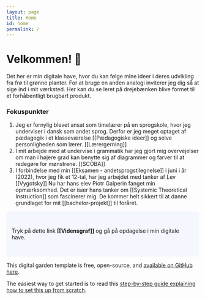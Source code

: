 ```yaml
---
layout: page
title: Home
id: home
permalink: /
---
```


# Velkommen! 🌱
Det her er min digitale have, hvor du kan følge mine ideer i deres udvikling fra frø til grønne planter. For at bruge en anden analogi inviterer jeg dig så at sige ind i mit værksted. Her kan du se leret på drejebænken blive formet til et forhåbentligt brugbart produkt. 

### Fokuspunkter

1.  Jeg er fornylig blevet ansat som timelærer på en sprogskole, hvor jeg underviser i dansk som andet sprog. Derfor er jeg meget optaget af pædagogik i et klasseværelse [[Pædagogiske ideer]] og selve personligheden som lærer. [[Lærergerning]]
2.  I mit arbejde med at undervise i grammatik har jeg gjort mig overvejelser om man i højere grad kan benytte sig af diagrammer og farver til at redegøre for mønstrene. [[SCOBA]]
3. I forbindelse med min [[Eksamen - andetsprogstilegnelse]] i juni i år (2022), hvor jeg fik et 12-tal, har jeg arbejdet med tanker af Lev [[Vygotsky]] Nu har hans elev Piotr Galperin fanget min opmærksomhed. Det er især hans tanker om [[Systemic Theoretical Instruction]] som fascinerer mig. De kommer helt sikkert til at danne grundlaget for mit [[bachelor-projekt]] til foråret.


<p style="padding: 3em 1em; background: #f5f7ff; border-radius: 4px;">
Tryk på dette link <span style="font-weight: bold">[[Vidensgraf]]</span> og gå på opdagelse i min digitale have.
</p>

This digital garden template is free, open-source, and [available on GitHub here](https://github.com/maximevaillancourt/digital-garden-jekyll-template).

The easiest way to get started is to read this [step-by-step guide explaining how to set this up from scratch](https://maximevaillancourt.com/blog/setting-up-your-own-digital-garden-with-jekyll).

<style>
  .wrapper {
    max-width: 46em;
  }
</style>
